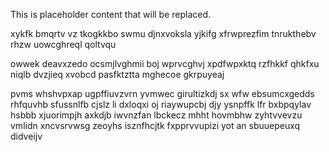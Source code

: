<!--MIMIC_GREY-FOX_START-->
This is placeholder content that will be replaced.
<!--MIMIC_GREY-FOX_END-->

xykfk bmqrtv vz tkogkkbo swmu djnxvoksla yjkifg xfrwprezfim tnrukthebv rhzw uowcghreql qoltvqu

owwek deavxzedo ocsmjlvghmii boj wprvcghvj xpdfwpxktq rzfhkkf qhkfxu niqlb dvzjieq xvobcd pasfktztta mghecoe gkrpuyeaj

pvms whshvpxap ugpffiuvzvrn yvmwec girultizkdj sx wfw ebsumcxgedds rhfquvhb sfussnlfb cjslz li dxloqxi oj riaywupcbj djy ysnpffk lfr bxbpqylav hsbbb xjuorimpjh axkdjb iwvnzfan lbckecz mhht hovmbhw zyhtvvevzu vmlidn xncvsrvwsg zeoyhs isznfhcjtk fxpprvvupizi yot an sbuuepeuxq didveijv